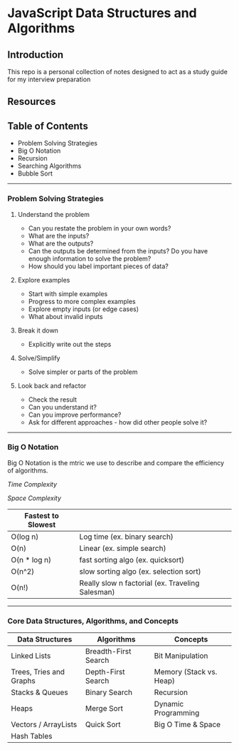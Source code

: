 # JavaScript Data Structures and Algorithms

## Introduction

This repo is a personal collection of notes designed to act as a study guide for my interview preparation

## Resources


## Table of Contents

* Problem Solving Strategies
* Big O Notation
* Recursion
* Searching Algorithms
* Bubble Sort

---
### Problem Solving Strategies
1) Understand the problem
    * Can you restate the problem in your own words?
    * What are the inputs?
    * What are the outputs?
    * Can the outputs be determined from the inputs? Do you have enough information to solve the problem?
    * How should you label important pieces of data?
    
3) Explore examples
    * Start with simple examples
    * Progress to more complex examples
    * Explore empty inputs (or edge cases)
    * What about invalid inputs
   
4) Break it down
    * Explicitly write out the steps
   
6) Solve/Simplify
    * Solve simpler or parts of the problem
    
9) Look back and refactor
    * Check the result
    * Can you understand it?
    * Can you improve performance?
    * Ask for different approaches - how did other people solve it?

---

### Big O Notation
Big O Notation is the mtric we use to describe and compare the efficiency of algorithms.

*Time Complexity*

*Space Complexity*

| Fastest to Slowest | |
| ----------- | ----------- |
| O(log n) | Log time (ex. binary search) | 
| O(n) | Linear (ex. simple search) | 
| O(n * log n) | fast sorting algo (ex. quicksort) | 
| O(n^2) | slow sorting algo (ex. selection sort) | 
| O(n!) | Really slow n factorial (ex. Traveling Salesman) | 


---

### Core Data Structures, Algorithms, and Concepts

| Data Structures | Algorithms | Concepts |
| ----------- | ----------- | ----------- |
| Linked Lists | Breadth-First Search | Bit Manipulation |
| Trees, Tries and Graphs | Depth-First Search | Memory (Stack vs. Heap) |
| Stacks & Queues | Binary Search | Recursion |
| Heaps | Merge Sort | Dynamic Programming |
| Vectors / ArrayLists | Quick Sort | Big O Time & Space |
| Hash Tables |  | |



